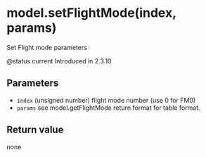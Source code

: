 # model.setFlightMode\(index, params\)

Set Flight mode parameters

@status current Introduced in 2.3.10

## Parameters

* `index` \(unsigned number\) flight mode number \(use 0 for FM0\)
* `params` see model.getFlightMode return format for table format.

## Return value

none

